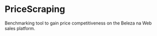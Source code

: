 # PriceScraping
Benchmarking tool to gain price competitiveness on the Beleza na Web sales platform.
